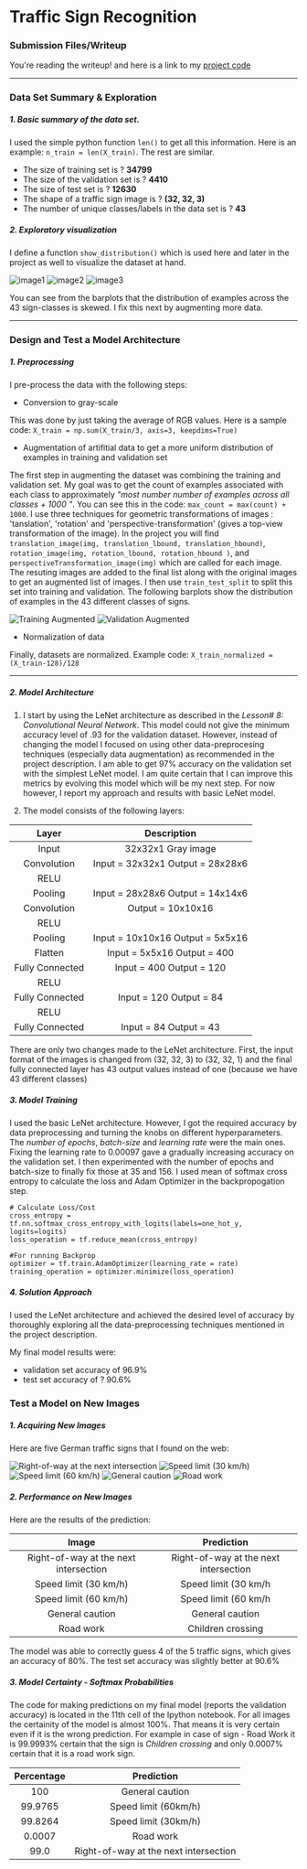 # **Traffic Sign Recognition**

[//]: # (Image References)

[image1]: ./images/Training_distribution.png "Training Dataset barplot"
[image2]: ./images/Validation_distribution.png "Validation Dataset barplot"
[image3]: ./images/Test_distribution.png "Test Dataset barplot"

[image4]: ./images/Training_augmented_distribution.png "Augmented training dataset barplot"
[image5]: ./images/Validation_augmented_distribution.png "Augmented validation dataset barplot"

[image6]: ./new_images/img1.png
[image7]: ./new_images/img2.png
[image8]: ./new_images/img3.png
[image9]: ./new_images/img4.png
[image10]: ./new_images/img5.png

### Submission Files/Writeup

You're reading the writeup! and here is a link to my [project code](https://github.com/purnendu23/CarND-Traffic-Sign-Classifier-Project/blob/master/Traffic_Sign_Classifier.ipynb)

---

### Data Set Summary & Exploration

##### 1. Basic summary of the data set.
I used the simple python function `len()` to get all this information. Here is an example: `n_train = len(X_train)`. The rest are similar.

* The size of training set is ? **34799**
* The size of the validation set is ? **4410**
* The size of test set is ? **12630**
* The shape of a traffic sign image is ? **(32, 32, 3)**
* The number of unique classes/labels in the data set is ? **43**

##### 2. Exploratory visualization

I define a function `show_distribution()` which is used here and later in the project as well to visualize the dataset at hand. 

![image1] ![image2] ![image3]

You can see from the barplots that the distribution of examples across the 43 sign-classes is skewed. I fix this next by augmenting more data.

---

### Design and Test a Model Architecture

##### 1. Preprocessing

I pre-process the data with the following steps:
*  Conversion to gray-scale

This was done by just taking the average of RGB values. Here is a sample code: 
`X_train = np.sum(X_train/3, axis=3, keepdims=True)`

*  Augmentation of artifitial data to get a more uniform distribution of examples in training and validation set

The first step in augmenting the dataset was combining the training and validation set. My goal was to get the count of examples associated with each class to approximately _"most number number of examples across all classes + 1000 "_. You can see this in the code: `max_count = max(count) + 1000`.
I use three techniques for geometric transformations of images : 'tanslation', 'rotation' and 'perspective-transformation' (gives a top-view transformation of the image). In the project you will find `translation_image(img, translation_lbound, translation_hbound)`, `rotation_image(img, rotation_lbound, rotation_hbound )`, and `perspectiveTransformation_image(img)` which are called for each image. The resuting images are added to the final list along with the original images to get an augmented list of images.
I then use `train_test_split` to split this set into training and validation. The following barplots show the distribution of examples in the 43 different classes of signs.

![Training Augmented][image4] 
![Validation Augmented][image5]


*  Normalization of data

Finally, datasets are normalized. Example code: `X_train_normalized = (X_train-128)/128`

---

##### 2. Model Architecture

1. I start by using the LeNet architecture as described in the _Lesson# 8: Convolutional Neural Network_. This model could not give the minimum accuracy level of .93 for the validation dataset. However, instead of changing the model I focused on using other data-preprocesing techniques (especially data augmentation) as recommended in the project description. I am able to get 97% accuracy on the validation set with the simplest LeNet model. I am quite certain that I can improve this metrics by evolving this model which will be my next step. For now however, I report my approach and results with basic LeNet model.

2. The model consists of the following layers:

| Layer         		|     Description	        					| 
|:---------------------:|:---------------------------------------------:| 
| Input         		| 32x32x1 Gray image   							| 
| Convolution     	| Input = 32x32x1 Output = 28x28x6 	|
| RELU					|												|
| Pooling  | Input = 28x28x6 Output = 14x14x6 |
| Convolution	    | Output = 10x10x16      									|
| RELU		|         									|
| Pooling				| Input = 10x10x16 Output = 5x5x16 |
|	Flatten    | Input = 5x5x16 Output = 400 |					
|	Fully Connected | Input = 400 Output = 120	|
| RELU |  |
| Fully Connected | Input = 120 Output = 84|
| RELU | |
| Fully Connected | Input = 84 Output = 43|
 
There are only two changes made to the LeNet architecture. First, the input format of the images is changed from (32, 32, 3) to (32, 32, 1) and the final fully connected layer has 43 output values instead of one (because we have 43 different classes)

##### 3. Model Training
I used the basic LeNet architecture. However, I got the required accuracy by data preprocessing and turning the knobs on different hyperparameters. The _number of epochs_, _batch-size_ and _learning rate_ were the main ones.
Fixing the learning rate to 0.00097 gave a gradually increasing accuracy on the validation set. I then experimented with the number of epochs and batch-size to finally fix those at 35 and 156. I used mean of softmax cross entropy to calculate the loss and Adam Optimizer in the backpropogation step.
```
# Calculate Loss/Cost
cross_entropy = tf.nn.softmax_cross_entropy_with_logits(labels=one_hot_y, logits=logits)
loss_operation = tf.reduce_mean(cross_entropy)

#For running Backprop
optimizer = tf.train.AdamOptimizer(learning_rate = rate)
training_operation = optimizer.minimize(loss_operation)
```
##### 4. Solution Approach
I used the LeNet architecture and achieved the desired level of accuracy by thoroughly exploring all the data-preprocessing techniques mentioned in the project description.

My final model results were:
* validation set accuracy of 96.9%
* test set accuracy of ? 90.6%
 

### Test a Model on New Images

##### 1. Acquiring New Images
Here are five German traffic signs that I found on the web:

![Right-of-way at the next intersection][image6]
![Speed limit (30 km/h)][image7]
![Speed limit (60 km/h)][image8] 
![General caution][image9] 
![Road work][image10]


##### 2. Performance on New Images


Here are the results of the prediction:

| Image			        |     Prediction	        					| 
|:---------------------:|:---------------------------------------------:| 
| Right-of-way at the next intersection| Right-of-way at the next intersection   									| 
| Speed limit (30 km/h)| Speed limit (30 km/h|
| Speed limit (60 km/h)| Speed limit (60 km/h|
| General caution| General caution|
| Road work| Children crossing|


The model was able to correctly guess 4 of the 5 traffic signs, which gives an accuracy of 80%. The test set accuracy was slightly better at 90.6%

##### 3. Model Certainty - Softmax Probabilities

The code for making predictions on my final model (reports the validation accuracy) is located in the 11th cell of the Ipython notebook.
For all images the certainity of the model is almost 100%. That means it is very certain even if it is the wrong prediction.
For example in case of sign - Road Work it is 99.9993% certain that the sign is _Children crossing_ and only 0.0007% certain that it is a road work sign.

| Percentage        	|     Prediction	        					| 
|:---------------------:|:---------------------------------------------:| 
| 100        			| General caution | 
| 99.9765 | Speed limit (60km/h)	|
| 99.8264 | Speed limit (30km/h)|
| 0.0007 | Road work|
| 99.0 | Right-of-way at the next intersection|


